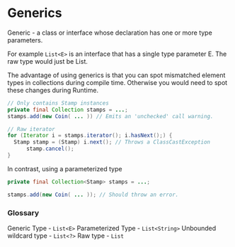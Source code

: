 # Generics

Generic - a class or interface whose declaration has one or more type parameters.

For example `List<E>` is an interface that has a single type parameter E. The raw type would just be List.

The advantage of using generics is that you can spot mismatched element types in collections during compile time.
Otherwise you would need to spot these changes during Runtime.

```java
// Only contains Stamp instances
private final Collection stamps = ...;
stamps.add(new Coin( ... )) // Emits an 'unchecked' call warning.

// Raw iterator
for (Iterator i = stamps.iterator(); i.hasNext();) {
  Stamp stamp = (Stamp) i.next(); // Throws a ClassCastException
      stamp.cancel();
}
```

In contrast, using a parameterized type

```java
private final Collection<Stamp> stamps = ...;

stamps.add(new Coin( ... )); // Should throw an error.
```

### Glossary

Generic Type - `List<E>`
Parameterized Type - `List<String>`
Unbounded wildcard type - `List<?>`
Raw type - `List`
